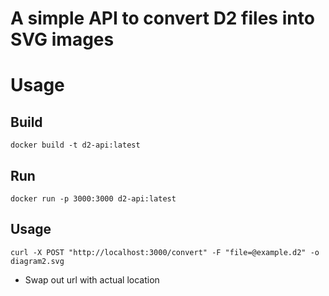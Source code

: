 # A simple API to convert D2 files into SVG images

# Usage
## Build
`docker build -t d2-api:latest`

## Run
`docker run -p 3000:3000 d2-api:latest`

## Usage
`curl -X POST "http://localhost:3000/convert" -F "file=@example.d2" -o diagram2.svg`

* Swap out url with actual location
